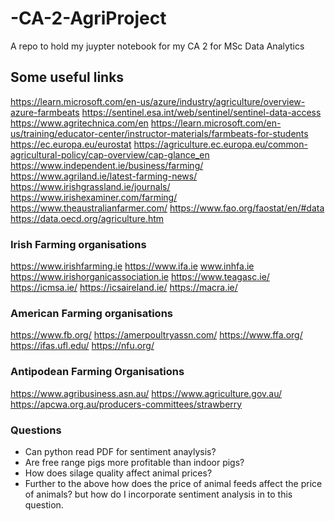 
# -CA-2-AgriProject

A repo to hold my juypter notebook for my CA 2 for MSc Data Analytics

## Some useful links

  <https://learn.microsoft.com/en-us/azure/industry/agriculture/overview-azure-farmbeats>
  <https://sentinel.esa.int/web/sentinel/sentinel-data-access>
  <https://www.agritechnica.com/en>
  <https://learn.microsoft.com/en-us/training/educator-center/instructor-materials/farmbeats-for-students>
  <https://ec.europa.eu/eurostat>
  <https://agriculture.ec.europa.eu/common-agricultural-policy/cap-overview/cap-glance_en>
  <https://www.independent.ie/business/farming/>
  <https://www.agriland.ie/latest-farming-news/>
  <https://www.irishgrassland.ie/journals/>
  <https://www.irishexaminer.com/farming/>
  <https://www.theaustralianfarmer.com/>
  <https://www.fao.org/faostat/en/#data>
  <https://data.oecd.org/agriculture.htm>

### Irish Farming organisations

  <https://www.irishfarming.ie>
  <https://www.ifa.ie>
  www.inhfa.ie
  <https://www.irishorganicassociation.ie>
  <https://www.teagasc.ie/>
  <https://icmsa.ie/>
  <https://icsaireland.ie/>
  <https://macra.ie/>

### American Farming organisations

  <https://www.fb.org/>
  <https://amerpoultryassn.com/>
  <https://www.ffa.org/>
  <https://ifas.ufl.edu/>
  <https://nfu.org/>
  
### Antipodean Farming Organisations

  <https://www.agribusiness.asn.au/>
  <https://www.agriculture.gov.au/>
  <https://apcwa.org.au/producers-committees/strawberry>
  
### Questions

* Can python read PDF for sentiment anaylysis?
* Are free range pigs more profitable than indoor pigs?
* How does silage quality affect animal prices?
* Further to the above how does the price of animal feeds affect the price of animals? but how do I incorporate sentiment analysis in to this question.
